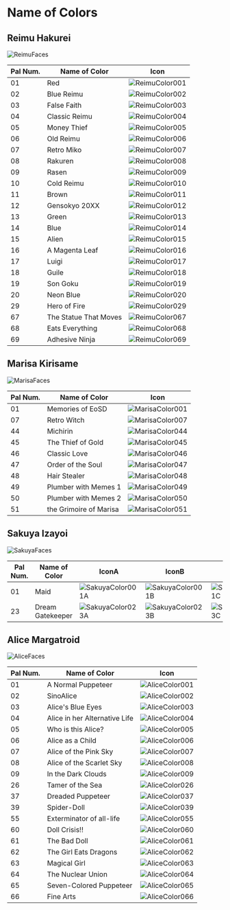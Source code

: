 # Name of Colors

## Reimu Hakurei
![ReimuFaces](https://github.com/IkuTronHD/Touhou-Kagehakuchuumu---Shadow-Daydream/blob/main/img/Select/pl00_ct00.png)

| Pal Num. | Name of Color | Icon |
|----------|---------------|-----------|
| 01 | Red | ![ReimuColor001](https://github.com/IkuTronHD/Touhou-Kagehakuchuumu---Shadow-Daydream/blob/main/Reimu/Colors/EN/001.png) |
| 02 | Blue Reimu | ![ReimuColor002](https://github.com/IkuTronHD/Touhou-Kagehakuchuumu---Shadow-Daydream/blob/main/Reimu/Colors/EN/002.png) |
| 03 | False Faith | ![ReimuColor003](https://github.com/IkuTronHD/Touhou-Kagehakuchuumu---Shadow-Daydream/blob/main/Reimu/Colors/EN/003.png) |
| 04 | Classic Reimu | ![ReimuColor004](https://github.com/IkuTronHD/Touhou-Kagehakuchuumu---Shadow-Daydream/blob/main/Reimu/Colors/EN/004.png) |
| 05 | Money Thief | ![ReimuColor005](https://github.com/IkuTronHD/Touhou-Kagehakuchuumu---Shadow-Daydream/blob/main/Reimu/Colors/EN/005.png) |
| 06 | Old Reimu | ![ReimuColor006](https://github.com/IkuTronHD/Touhou-Kagehakuchuumu---Shadow-Daydream/blob/main/Reimu/Colors/EN/006.png) |
| 07 | Retro Miko | ![ReimuColor007](https://github.com/IkuTronHD/Touhou-Kagehakuchuumu---Shadow-Daydream/blob/main/Reimu/Colors/EN/007.png) |
| 08 | Rakuren | ![ReimuColor008](https://github.com/IkuTronHD/Touhou-Kagehakuchuumu---Shadow-Daydream/blob/main/Reimu/Colors/EN/008.png) |
| 09 | Rasen | ![ReimuColor009](https://github.com/IkuTronHD/Touhou-Kagehakuchuumu---Shadow-Daydream/blob/main/Reimu/Colors/EN/009.png) |
| 10 | Cold Reimu | ![ReimuColor010](https://github.com/IkuTronHD/Touhou-Kagehakuchuumu---Shadow-Daydream/blob/main/Reimu/Colors/EN/010.png) |
| 11 | Brown | ![ReimuColor011](https://github.com/IkuTronHD/Touhou-Kagehakuchuumu---Shadow-Daydream/blob/main/Reimu/Colors/EN/011.png) |
| 12 | Gensokyo 20XX | ![ReimuColor012](https://github.com/IkuTronHD/Touhou-Kagehakuchuumu---Shadow-Daydream/blob/main/Reimu/Colors/EN/012.png) |
| 13 | Green | ![ReimuColor013](https://github.com/IkuTronHD/Touhou-Kagehakuchuumu---Shadow-Daydream/blob/main/Reimu/Colors/EN/013.png) |
| 14 | Blue | ![ReimuColor014](https://github.com/IkuTronHD/Touhou-Kagehakuchuumu---Shadow-Daydream/blob/main/Reimu/Colors/EN/014.png) |
| 15 | Alien | ![ReimuColor015](https://github.com/IkuTronHD/Touhou-Kagehakuchuumu---Shadow-Daydream/blob/main/Reimu/Colors/EN/015.png) |
| 16 | A Magenta Leaf | ![ReimuColor016](https://github.com/IkuTronHD/Touhou-Kagehakuchuumu---Shadow-Daydream/blob/main/Reimu/Colors/EN/016.png) |
| 17 | Luigi | ![ReimuColor017](https://github.com/IkuTronHD/Touhou-Kagehakuchuumu---Shadow-Daydream/blob/main/Reimu/Colors/EN/013.png) |
| 18 | Guile | ![ReimuColor018](https://github.com/IkuTronHD/Touhou-Kagehakuchuumu---Shadow-Daydream/blob/main/Reimu/Colors/EN/013.png) |
| 19 | Son Goku | ![ReimuColor019](https://github.com/IkuTronHD/Touhou-Kagehakuchuumu---Shadow-Daydream/blob/main/Reimu/Colors/EN/013.png) |
| 20 | Neon Blue | ![ReimuColor020](https://github.com/IkuTronHD/Touhou-Kagehakuchuumu---Shadow-Daydream/blob/main/Reimu/Colors/EN/013.png) |
| 29 | Hero of Fire | ![ReimuColor029](https://github.com/IkuTronHD/Touhou-Kagehakuchuumu---Shadow-Daydream/blob/main/Reimu/Colors/EN/029.png) |
| 67 | The Statue That Moves | ![ReimuColor067](https://github.com/IkuTronHD/Touhou-Kagehakuchuumu---Shadow-Daydream/blob/main/Reimu/Colors/EN/067.png) |
| 68 | Eats Everything | ![ReimuColor068](https://github.com/IkuTronHD/Touhou-Kagehakuchuumu---Shadow-Daydream/blob/main/Reimu/Colors/EN/068.png) |
| 69 | Adhesive Ninja | ![ReimuColor069](https://github.com/IkuTronHD/Touhou-Kagehakuchuumu---Shadow-Daydream/blob/main/Reimu/Colors/EN/069.png) |

## Marisa Kirisame
![MarisaFaces](https://github.com/IkuTronHD/Touhou-Kagehakuchuumu---Shadow-Daydream/blob/main/img/Select/pl01_ct00.png)

| Pal Num. | Name of Color | Icon |
|----------|---------------|-----------|
| 01 | Memories of EoSD | ![MarisaColor001](https://github.com/IkuTronHD/Touhou-Kagehakuchuumu---Shadow-Daydream/blob/main/Marisa/Colors/EN/001.png) |
| 07 | Retro Witch | ![MarisaColor007](https://github.com/IkuTronHD/Touhou-Kagehakuchuumu---Shadow-Daydream/blob/main/Marisa/Colors/EN/007.png) |
| 44 | Michirin | ![MarisaColor044](https://github.com/IkuTronHD/Touhou-Kagehakuchuumu---Shadow-Daydream/blob/main/Marisa/Colors/EN/044.png) |
| 45 | The Thief of Gold | ![MarisaColor045](https://github.com/IkuTronHD/Touhou-Kagehakuchuumu---Shadow-Daydream/blob/main/Marisa/Colors/EN/045.png) |
| 46 | Classic Love | ![MarisaColor046](https://github.com/IkuTronHD/Touhou-Kagehakuchuumu---Shadow-Daydream/blob/main/Marisa/Colors/EN/046.png) |
| 47 | Order of the Soul | ![MarisaColor047](https://github.com/IkuTronHD/Touhou-Kagehakuchuumu---Shadow-Daydream/blob/main/Marisa/Colors/EN/047.png) |
| 48 | Hair Stealer | ![MarisaColor048](https://github.com/IkuTronHD/Touhou-Kagehakuchuumu---Shadow-Daydream/blob/main/Marisa/Colors/EN/048.png) |
| 49 | Plumber with Memes 1 | ![MarisaColor049](https://github.com/IkuTronHD/Touhou-Kagehakuchuumu---Shadow-Daydream/blob/main/Marisa/Colors/EN/049.png) |
| 50 | Plumber with Memes 2 | ![MarisaColor050](https://github.com/IkuTronHD/Touhou-Kagehakuchuumu---Shadow-Daydream/blob/main/Marisa/Colors/EN/050.png) |
| 51 | the Grimoire of Marisa | ![MarisaColor051](https://github.com/IkuTronHD/Touhou-Kagehakuchuumu---Shadow-Daydream/blob/main/Marisa/Colors/EN/051.png) |

## Sakuya Izayoi
![SakuyaFaces](https://github.com/IkuTronHD/Touhou-Kagehakuchuumu---Shadow-Daydream/blob/main/img/Select/pl02a_ct00.png)

| Pal Num. | Name of Color | IconA | IconB | IconC |
|----------|---------------|-----------|-----------|-----------|
| 01 | Maid | ![SakuyaColor001A](https://github.com/IkuTronHD/Touhou-Kagehakuchuumu---Shadow-Daydream/blob/main/Sakuya/Colors/EN/001A.png) | ![SakuyaColor001B](https://github.com/IkuTronHD/Touhou-Kagehakuchuumu---Shadow-Daydream/blob/main/Sakuya/Colors/EN/001B.png) | ![SakuyaColor001C](https://github.com/IkuTronHD/Touhou-Kagehakuchuumu---Shadow-Daydream/blob/main/Sakuya/Colors/EN/001C.png) |
| 23 | Dream Gatekeeper | ![SakuyaColor023A](https://github.com/IkuTronHD/Touhou-Kagehakuchuumu---Shadow-Daydream/blob/main/Sakuya/Colors/EN/023A.png) | ![SakuyaColor023B](https://github.com/IkuTronHD/Touhou-Kagehakuchuumu---Shadow-Daydream/blob/main/Sakuya/Colors/EN/023B.png) | ![SakuyaColor023C](https://github.com/IkuTronHD/Touhou-Kagehakuchuumu---Shadow-Daydream/blob/main/Sakuya/Colors/EN/023C.png) |

## Alice Margatroid
![AliceFaces](https://github.com/IkuTronHD/Touhou-Kagehakuchuumu---Shadow-Daydream/blob/main/img/Select/pl03_ct00.png)

| Pal Num. | Name of Color | Icon |
|----------|---------------|-----------|
| 01 | A Normal Puppeteer | ![AliceColor001](https://github.com/IkuTronHD/Touhou-Kagehakuchuumu---Shadow-Daydream/blob/main/Alice/Colors/EN/001.png) |
| 02 | SinoAlice | ![AliceColor002](https://github.com/IkuTronHD/Touhou-Kagehakuchuumu---Shadow-Daydream/blob/main/Alice/Colors/EN/002.png) |
| 03 | Alice's Blue Eyes | ![AliceColor003](https://github.com/IkuTronHD/Touhou-Kagehakuchuumu---Shadow-Daydream/blob/main/Alice/Colors/EN/003.png) |
| 04 | Alice in her Alternative Life | ![AliceColor004](https://github.com/IkuTronHD/Touhou-Kagehakuchuumu---Shadow-Daydream/blob/main/Alice/Colors/EN/004.png) |
| 05 | Who is this Alice? | ![AliceColor005](https://github.com/IkuTronHD/Touhou-Kagehakuchuumu---Shadow-Daydream/blob/main/Alice/Colors/EN/005.png) |
| 06 | Alice as a Child | ![AliceColor006](https://github.com/IkuTronHD/Touhou-Kagehakuchuumu---Shadow-Daydream/blob/main/Alice/Colors/EN/006.png) |
| 07 | Alice of the Pink Sky | ![AliceColor007](https://github.com/IkuTronHD/Touhou-Kagehakuchuumu---Shadow-Daydream/blob/main/Alice/Colors/EN/007.png) |
| 08 | Alice of the Scarlet Sky | ![AliceColor008](https://github.com/IkuTronHD/Touhou-Kagehakuchuumu---Shadow-Daydream/blob/main/Alice/Colors/EN/008.png) |
| 09 | In the Dark Clouds | ![AliceColor009](https://github.com/IkuTronHD/Touhou-Kagehakuchuumu---Shadow-Daydream/blob/main/Alice/Colors/EN/009.png) |
| 26 | Tamer of the Sea | ![AliceColor026](https://github.com/IkuTronHD/Touhou-Kagehakuchuumu---Shadow-Daydream/blob/main/Alice/Colors/EN/026.png) |
| 37 | Dreaded Puppeteer | ![AliceColor037](https://github.com/IkuTronHD/Touhou-Kagehakuchuumu---Shadow-Daydream/blob/main/Alice/Colors/EN/037.png) |
| 39 | Spider-Doll | ![AliceColor039](https://github.com/IkuTronHD/Touhou-Kagehakuchuumu---Shadow-Daydream/blob/main/Alice/Colors/EN/039.png) |
| 55 | Exterminator of all-life | ![AliceColor055](https://github.com/IkuTronHD/Touhou-Kagehakuchuumu---Shadow-Daydream/blob/main/Alice/Colors/EN/055.png) |
| 60 | Doll Crisis!! | ![AliceColor060](https://github.com/IkuTronHD/Touhou-Kagehakuchuumu---Shadow-Daydream/blob/main/Alice/Colors/EN/060.png) |
| 61 | The Bad Doll | ![AliceColor061](https://github.com/IkuTronHD/Touhou-Kagehakuchuumu---Shadow-Daydream/blob/main/Alice/Colors/EN/061.png) |
| 62 | The Girl Eats Dragons | ![AliceColor062](https://github.com/IkuTronHD/Touhou-Kagehakuchuumu---Shadow-Daydream/blob/main/Alice/Colors/EN/062.png) |
| 63 | Magical Girl | ![AliceColor063](https://github.com/IkuTronHD/Touhou-Kagehakuchuumu---Shadow-Daydream/blob/main/Alice/Colors/EN/063.png) |
| 64 | The Nuclear Union | ![AliceColor064](https://github.com/IkuTronHD/Touhou-Kagehakuchuumu---Shadow-Daydream/blob/main/Alice/Colors/EN/064.png) |
| 65 | Seven-Colored Puppeteer | ![AliceColor065](https://github.com/IkuTronHD/Touhou-Kagehakuchuumu---Shadow-Daydream/blob/main/Alice/Colors/EN/065.png) |
| 66 | Fine Arts | ![AliceColor066](https://github.com/IkuTronHD/Touhou-Kagehakuchuumu---Shadow-Daydream/blob/main/Alice/Colors/EN/066.png) |
